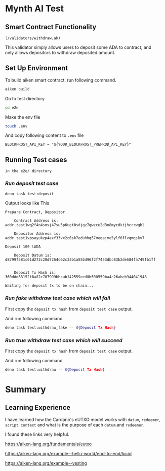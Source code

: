 
# Mynth AI Test

## Smart Contract Functionality

`(/validators/withdraw.ak)`

This validator simply allows users to deposit some ADA to contract, and only allows depositors to withdraw deposited amount.


## Set Up Environment

To build aiken smart contract, run following command.

```bash
aiken build
```

Go to test directory

```bash
cd e2e
```

Make the env file

```bash
touch .env
```

And copy following content to `.env` file

```
BLOCKFROST_API_KEY = "${YOUR_BLOCKFROST_PREPROD_API_KEY}"
```

## Running Test cases

`in the e2e/ directory`

### *Run deposit test case*

```bash
deno task test:deposit
```

Output looks like This

```
Prepare Contract, Depositor

    Contract Address is: addr_test1wq2f4n4smsj47su5p6ugt0sdjgz7gwzce2d3n8mycdktjhcrzwghl

    Depositor Address is: addr_test1vpsayukzp4exf33vx2c6sk7eduhhg57meqajme5ylf6flvgmgskv7

Deposit 100 tADA

    Deposit Datum is: d8799f581c61d272c20d7264c62c32b1a85bd96f2f7453dbc83b2de684fa749fb1ff


    Deposit Tx Hash is: 360ddd63152f8a82c707999bbcabf42559eed8b500559ba4c26abeb944041948

Waiting for deposit tx to be on chain...
```

### *Run fake withdraw test case which will fail*

First copy the `deposit tx hash` from `deposit test case` output.

And run following command

```bash
deno task test:withdraw_fake -- ${Deposit Tx Hash}
```

### *Run true withdraw test case which will succeed*

First copy the `deposit tx hash` from `deposit test case` output.

And run following command

```bash
deno task test:withdraw -- ${Deposit Tx Hash}
```

# Summary

## Learning Experience

I have learned how the Cardano's eUTXO model works with `datum`, `redeemer`, `script context` and what is the purpose of each `datum` and `redeemer`.

I found these links very helpful.

https://aiken-lang.org/fundamentals/eutxo

https://aiken-lang.org/example--hello-world/end-to-end/lucid

https://aiken-lang.org/example--vesting
